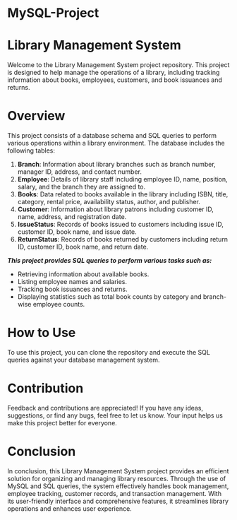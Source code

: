 # MySQL-Project
# Library Management System
Welcome to the Library Management System project repository. This project is designed to help manage the operations of a library, including tracking information about books, employees, customers, and book issuances and returns.
# Overview
This project consists of a database schema and SQL queries to perform various operations within a library environment. The database includes the following tables:
1. **Branch**: Information about library branches such as branch number, manager ID, address, and contact number.
2. **Employee**: Details of library staff including employee ID, name, position, salary, and the branch they are assigned to.
3. **Books**: Data related to books available in the library including ISBN, title, category, rental price, availability status, author, and publisher.
4. **Customer**: Information about library patrons including customer ID, name, address, and registration date.
5. **IssueStatus**: Records of books issued to customers including issue ID, customer ID, book name, and issue date.
6. **ReturnStatus**: Records of books returned by customers including return ID, customer ID, book name, and return date.

***This project provides SQL queries to perform various tasks such as:***
- Retrieving information about available books.
- Listing employee names and salaries.
- Tracking book issuances and returns.
- Displaying statistics such as total book counts by category and branch-wise employee 
  counts.

# How to Use
To use this project, you can clone the repository and execute the SQL queries against your database management system.

# Contribution
Feedback and contributions are appreciated! If you have any ideas, suggestions, or find any bugs, feel free to let us know. Your input helps us make this project better for everyone.

# Conclusion
In conclusion, this Library Management System project provides an efficient solution for organizing and managing library resources. Through the use of MySQL and SQL queries, the system effectively handles book management, employee tracking, customer records, and transaction management. With its user-friendly interface and comprehensive features, it streamlines library operations and enhances user experience.

